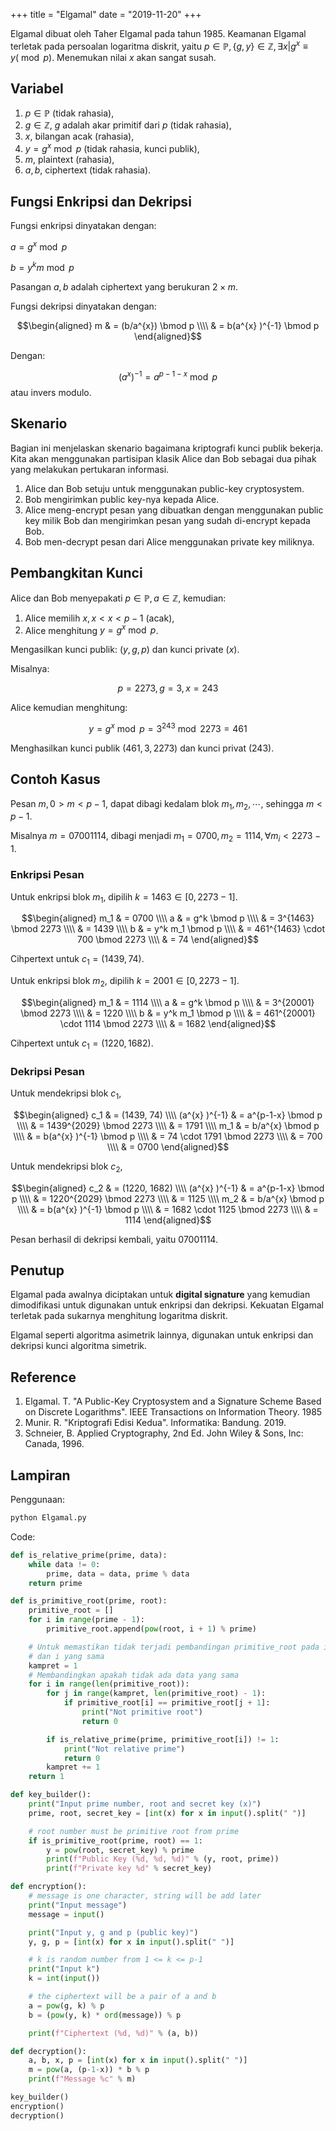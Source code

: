 +++
title     = "Elgamal"
date      = "2019-11-20"
+++


Elgamal dibuat oleh Taher Elgamal pada tahun 1985. Keamanan Elgamal terletak pada persoalan logaritma diskrit, yaitu
$p \in \mathbb{P}, \{g, y\} \in \mathbb{Z}, \exists x | g^{x} \equiv y (\bmod p)$. Menemukan nilai $x$ akan sangat
susah.

## Variabel

1. $p \in \mathbb{P}$ (tidak rahasia),
2. $g \in \mathbb{Z}$, $g$ adalah akar primitif dari $p$ (tidak rahasia),
3. $x$, bilangan acak (rahasia),
4. $y = g^x \bmod p$ (tidak rahasia, kunci publik),
5. $m$, plaintext (rahasia),
6. $a, b$, ciphertext (tidak rahasia).

## Fungsi Enkripsi dan Dekripsi

Fungsi enkripsi dinyatakan dengan:

$a = g^x \bmod p$

$b = y^k m \bmod p$

Pasangan $a, b$ adalah ciphertext yang berukuran $2 \times m$.

Fungsi dekripsi dinyatakan dengan:

$$\begin{aligned}
m & = (b/a^{x}) \bmod p \\\\
  & = b(a^{x} )^{-1} \bmod p
\end{aligned}$$

Dengan:

$$(a^{x} )^{-1} = a^{p-1-x} \bmod p$$ atau invers modulo.

## Skenario

Bagian ini menjelaskan skenario bagaimana kriptografi kunci publik bekerja. Kita akan menggunakan partisipan klasik
Alice dan Bob sebagai dua pihak  yang melakukan pertukaran informasi.

1. Alice dan Bob setuju untuk menggunakan public-key cryptosystem.
2. Bob mengirimkan public key-nya kepada Alice.
3. Alice meng-encrypt pesan yang dibuatkan dengan menggunakan public key milik Bob dan mengirimkan pesan yang sudah
   di-encrypt kepada Bob.
4. Bob men-decrypt pesan dari Alice menggunakan private key miliknya.

## Pembangkitan Kunci

Alice dan Bob menyepakati $p \in \mathbb{P}, a \in \mathbb{Z}$, kemudian:

1. Alice memilih $x, x < x < p-1$ (acak),
2. Alice menghitung $y = g^x \bmod p$.

Mengasilkan kunci publik: $(y, g, p)$ dan kunci private $(x)$.

Misalnya:

$$p = 2273, g = 3, x = 243$$

Alice kemudian menghitung:

$$y = g^x \bmod p = 3^{243} \bmod 2273 = 461$$

Menghasilkan kunci publik $(461, 3, 2273)$ dan kunci privat $(243)$.

## Contoh Kasus

Pesan $m, 0 > m < p-1$, dapat dibagi kedalam blok $m_1, m_2, \cdots$, sehingga $m < p-1$.

Misalnya $m = 07001114$, dibagi menjadi $m_1 = 0700, m_2 = 1114, \forall m_i < 2273 - 1$.

### Enkripsi Pesan

Untuk enkripsi blok $m_1$, dipilih $k = 1463 \in [0, 2273-1]$.

$$\begin{aligned}
m_1 & = 0700 \\\\
a   & = g^k \bmod p \\\\
    & = 3^{1463} \bmod 2273 \\\\
    & = 1439 \\\\
b   & = y^k m_1 \bmod p \\\\
    & = 461^{1463} \cdot 700 \bmod 2273 \\\\
    & = 74
\end{aligned}$$

Cihpertext untuk $c_1 = (1439, 74)$.

Untuk enkripsi blok $m_2$, dipilih $k = 2001 \in [0, 2273-1]$.

$$\begin{aligned}
m_1 & = 1114 \\\\
a   & = g^k \bmod p \\\\
    & = 3^{20001} \bmod 2273 \\\\
    & = 1220 \\\\
b   & = y^k m_1 \bmod p \\\\
    & = 461^{20001} \cdot 1114 \bmod 2273 \\\\
    & = 1682
\end{aligned}$$

Cihpertext untuk $c_1 = (1220, 1682)$.

### Dekripsi Pesan

Untuk mendekripsi blok $c_1$,

$$\begin{aligned}
c_1 & = (1439, 74) \\\\
(a^{x} )^{-1} & = a^{p-1-x} \bmod p \\\\
    & = 1439^{2029} \bmod 2273 \\\\
    & = 1791 \\\\
m_1 & = b/a^{x} \bmod p \\\\
    & = b(a^{x} )^{-1} \bmod p \\\\
    & = 74 \cdot 1791 \bmod 2273 \\\\
    & = 700 \\\\
    & = 0700
\end{aligned}$$

Untuk mendekripsi blok $c_2$,

$$\begin{aligned}
c_2 & = (1220, 1682) \\\\
(a^{x} )^{-1} & = a^{p-1-x} \bmod p \\\\
    & = 1220^{2029} \bmod 2273 \\\\
    & = 1125 \\\\
m_2 & = b/a^{x} \bmod p \\\\
    & = b(a^{x} )^{-1} \bmod p \\\\
    & = 1682 \cdot 1125 \bmod 2273 \\\\
    & = 1114
\end{aligned}$$

Pesan berhasil di dekripsi kembali, yaitu $07001114$.

## Penutup

Elgamal pada awalnya diciptakan untuk __digital signature__ yang kemudian
dimodifikasi untuk digunakan untuk enkripsi dan dekripsi. Kekuatan Elgamal
terletak pada sukarnya menghitung logaritma diskrit.

Elgamal seperti algoritma asimetrik lainnya, digunakan untuk enkripsi dan
dekripsi kunci algoritma simetrik.

## Reference

1. Elgamal. T. "A Public-Key Cryptosystem and a Signature Scheme Based on
   Discrete Logarithms". IEEE Transactions on Information Theory. 1985
2. Munir. R. "Kriptografi Edisi Kedua". Informatika: Bandung. 2019.
3. Schneier, B. Applied Cryptography, 2nd Ed. John Wiley & Sons, Inc: Canada, 1996.

## Lampiran

Penggunaan:

```bash
python Elgamal.py
```

Code:

```py
def is_relative_prime(prime, data):
    while data != 0:
        prime, data = data, prime % data
    return prime

def is_primitive_root(prime, root):
    primitive_root = []
    for i in range(prime - 1):
        primitive_root.append(pow(root, i + 1) % prime)

    # Untuk memastikan tidak terjadi pembandingan primitive_root pada indeks j
    # dan i yang sama
    kampret = 1
    # Membandingkan apakah tidak ada data yang sama
    for i in range(len(primitive_root)):
        for j in range(kampret, len(primitive_root) - 1):
            if primitive_root[i] == primitive_root[j + 1]:
                print("Not primitive root")
                return 0

        if is_relative_prime(prime, primitive_root[i]) != 1:
            print("Not relative prime")
            return 0
        kampret += 1
    return 1

def key_builder():
    print("Input prime number, root and secret key (x)")
    prime, root, secret_key = [int(x) for x in input().split(" ")]

    # root number must be primitive root from prime
    if is_primitive_root(prime, root) == 1:
        y = pow(root, secret_key) % prime
        print(f"Public Key (%d, %d, %d)" % (y, root, prime))
        print(f"Private key %d" % secret_key)

def encryption():
    # message is one character, string will be add later
    print("Input message")
    message = input()

    print("Input y, g and p (public key)")
    y, g, p = [int(x) for x in input().split(" ")]

    # k is random number from 1 <= k <= p-1
    print("Input k")
    k = int(input())

    # the ciphertext will be a pair of a and b
    a = pow(g, k) % p
    b = (pow(y, k) * ord(message)) % p

    print(f"Ciphertext (%d, %d)" % (a, b))

def decryption():
    a, b, x, p = [int(x) for x in input().split(" ")]
    m = pow(a, (p-1-x)) * b % p
    print(f"Message %c" % m)

key_builder()
encryption()
decryption()
```
